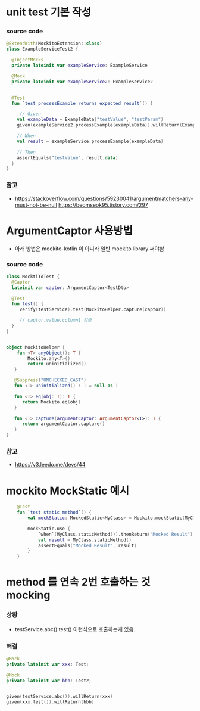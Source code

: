 # unit test 기본 작성
### source code

```kotlin
@ExtendWith(MockitoExtension::class)
class ExampleServiceTest2 {

  @InjectMocks
  private lateinit var exampleService: ExampleService

  @Mock
  private lateinit var exampleService2: ExampleService2


  @Test
  fun `test processExample returns expected result`() {

     // Given
    val exampleData = ExampleData("testValue", "testParam")
    given(exampleService2.processExample(exampleData)).willReturn(ExampleResult("testValue"))

    // When
    val result = exampleService.processExample(exampleData)

    // Then
    assertEquals("testValue", result.data)
  }
}
```



### 참고

- https://stackoverflow.com/questions/59230041/argumentmatchers-any-must-not-be-null
  https://beomseok95.tistory.com/297





# ArgumentCaptor 사용방법

- 아래 방법은 mockito-kotlin 이 아니라 일반 mockito library 써야함



### source code

```kotlin
class MocktiToTest {
  @Captor
  lateinit var captor: ArgumentCaptor<TestDto>

  @Test
  fun test() {
     verify(testService).test(MockitoHelper.capture(captor))

     // captor.value.column1 검증
  }  
}


object MockitoHelper {
    fun <T> anyObject(): T {
        Mockito.any<T>()
        return uninitialized()
   }  

   @Suppress("UNCHECKED_CAST")
   fun <T> uninitialized() : T = null as T

   fun <T> eq(obj: T): T {
      return Mockito.eq(obj)
   }

   fun <T> capture(argumentCaptor: ArgumentCaptor<T>): T {
      return argumentCaptor.capture()
   }
}

```



### 참고

- https://v3.leedo.me/devs/44





# mockito MockStatic 예시

```kotlin
    @Test
    fun `test static method`() {
        val mockStatic: MockedStatic<MyClass> = Mockito.mockStatic(MyClass::class.java)

        mockStatic.use {
            `when`(MyClass.staticMethod()).thenReturn("Mocked Result")
            val result = MyClass.staticMethod()
            assertEquals("Mocked Result", result)
        }
    }
```







# method 를 연속 2번 호출하는 것 mocking

### 상황

- testService.abc().test() 이런식으로 호출하는게 있음.



### 해결

```kotlin
@Mock
private lateinit var xxx: Test;

@Mock
private lateinit var bbb: Test2;


given(testService.abc()).willReturn(xxx)
given(xxx.test()).willReturn(bbb)
```

